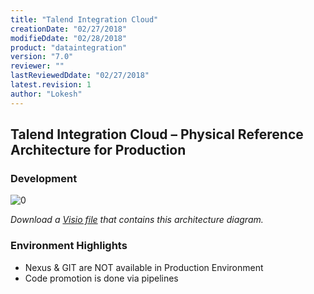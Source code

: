 ```yaml
---
title: "Talend Integration Cloud"
creationDate: "02/27/2018"
modifieDdate: "02/28/2018"
product: "dataintegration"
version: "7.0"
reviewer: ""
lastReviewedDdate: "02/27/2018"
latest.revision: 1
author: "Lokesh"
---
```

## Talend Integration Cloud – Physical Reference Architecture for Production

### Development
![[0]][0]

*Download a [Visio file][tc-Architecture-prod] that contains this architecture diagram.*

### Environment Highlights

- Nexus & GIT are NOT available in Production Environment
- Code promotion is done via pipelines

<!-- links -->
[0]: ./../../../../resources/images/talend-cloud/tc-prod.png "Talend Integration Cloud for Development"
[tc-Architecture-prod]: ./../../../../resources/visio/tc-architecture/talend-cloud-physical-architecture-7.0.vsdx
